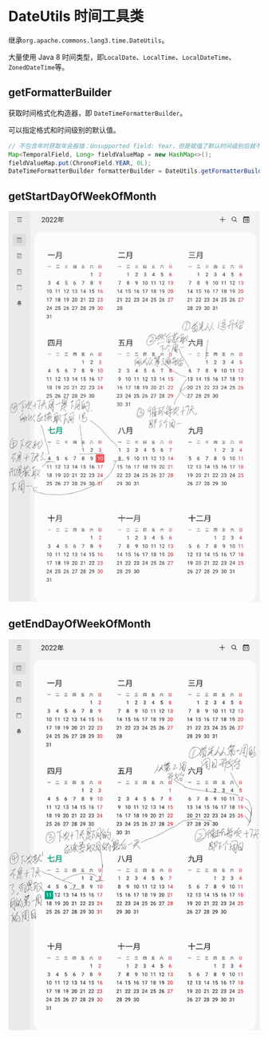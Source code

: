 # DateUtils 时间工具类

继承`org.apache.commons.lang3.time.DateUtils`。

大量使用 Java 8 时间类型，即`LocalDate`、`LocalTime`、`LocalDateTime`、`ZonedDateTime`等。

## getFormatterBuilder

获取时间格式化构造器，即 `DateTimeFormatterBuilder`。

可以指定格式和时间级别的默认值。

```java
// 不包含年时获取年会报错：Unsupported field: Year，但是赋值了默认时间级别后就不会
Map<TemporalField, Long> fieldValueMap = new HashMap<>();
fieldValueMap.put(ChronoField.YEAR, 0L);
DateTimeFormatterBuilder formatterBuilder = DateUtils.getFormatterBuilder("MM-dd", fieldValueMap);
```

## getStartDayOfWeekOfMonth 

![](DateUtils.getStartDayOfWeekOfMonth.png)

## getEndDayOfWeekOfMonth

![](DateUtils.getEndDayOfWeekOfMonth.png)
